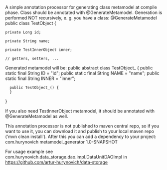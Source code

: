A simple annotation processor for generating class metamodel at compile phase. Class should be annotated with @GenerateMetamodel. Generation is performed NOT recursively, e. g. 
you have a class:
  @GenerateMetamodel
  public class TestObject {

    private Long id;

    private String name;

    private TestInnerObject inner;
    
    // getters, setters, ...

Generated metamodel will be:
  public abstract class TestObject_ {
      public static final String ID = "id";
      public static final String NAME = "name";
      public static final String INNER = "inner";

      public TestObject_() {
      }
  }

If you also need TestInnerObject metamodel, it should be annotated with @GenerateMetamodel as well.

This annotation processor is not published to maven central repo, so if you want to use it, you can download it and publish to your local maven repo ('mvn clean install'). After 
this you can add a dependency to your project:
  <dependency>
		<groupId>com.hurynovich</groupId>
		<artifactId>metamodel_generator</artifactId>
		<version>1.0-SNAPSHOT</version>
	</dependency>
  
  For usage example see com.hurynovich.data_storage.dao.impl.DataUnitDAOImpl in https://github.com/artur-hurynovich/data-storage
